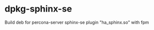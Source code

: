 dpkg-sphinx-se
==============

Build deb for percona-server sphinx-se plugin "ha_sphinx.so" with fpm
